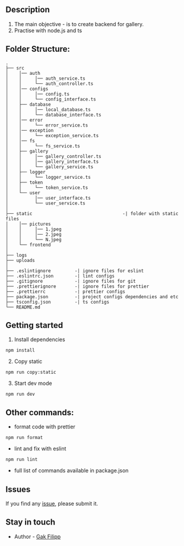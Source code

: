 ## Description

1. The main objective - is to create backend for gallery.
2. Practise with node.js and ts

## Folder Structure:

```
.
├── src
│    │── auth
│    │     │── auth_service.ts
│    │     └── auth_controller.ts
│    │── configs
│    │     │── config.ts
│    │     └── config_interface.ts
│    ├── database
│    │     │── local_database.ts
│    │     └── database_interface.ts
│    │── error
│    │     └── error_service.ts
│    │── exception
│    │     └── exception_service.ts
│    │── fs
│    │     └── fs_service.ts
│    ├── gallery
│    │     │── gallery_controller.ts
│    │     │── gallery_interface.ts
│    │     └── gallery_service.ts
│    ├── logger
│    │     └── logger_service.ts
│    ├── token
│    │     └── token_service.ts
│    └── user
│          │── user_interface.ts
│          └── user_service.ts
│
├── static                                  -| folder with static files
│    │── pictures
│    │     │── 1.jpeg
│    │     │── 2.jpeg
│    │     └── N.jpeg
│    └── frontend
│
├── logs
├── uploads
│
├── .eslintignore         -| ignore files for eslint
├── .eslintrc.json        -| lint configs
├── .gitignore            -| ignore files for git
├── .prettierignore       -| ignore files for prettier
├── .prettierrc           -| prettier configs
├── package.json          -| project configs dependencies and etc
├── tsconfig.json         -| ts configs
└── README.md
```

## Getting started

1. Install dependencies

```
npm install 
```

2. Copy static

```
npm run copy:static
```

3. Start dev mode

```
npm run dev
```

## Other commands:

* format code with prettier

```
npm run format
```

* lint and fix with eslint

```
npm run lint
```

* full list of commands available in package.json

## Issues

If you find any [issue](https://github.com/stansful/module2_part3_express/issues), please submit it.

## Stay in touch

* Author - [Gak Filipp](https://t.me/stansful)